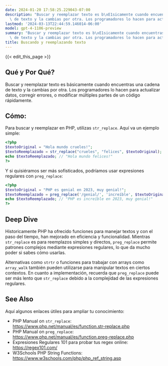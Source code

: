 ```yaml
---
date: 2024-01-20 17:58:25.229043-07:00
description: "Buscar y reemplazar texto es b\xE1sicamente cuando encuentras una cadena\
  \ de texto y la cambias por otra. Los programadores lo hacen para actualizar datos,\u2026"
lastmod: '2024-03-13T22:44:59.146014-06:00'
model: gpt-4-1106-preview
summary: "Buscar y reemplazar texto es b\xE1sicamente cuando encuentras una cadena\
  \ de texto y la cambias por otra. Los programadores lo hacen para actualizar datos,\u2026"
title: Buscando y reemplazando texto
---
```


{{< edit_this_page >}}

## Qué y Por Qué?

Buscar y reemplazar texto es básicamente cuando encuentras una cadena de texto y la cambias por otra. Los programadores lo hacen para actualizar datos, corregir errores, o modificar múltiples partes de un código rápidamente.

## Cómo:

Para buscar y reemplazar en PHP, utilizas `str_replace`. Aquí va un ejemplo simple:

```PHP
<?php
$textoOriginal = "Hola mundo crueles!";
$textoReemplazado = str_replace("crueles", "felices", $textoOriginal);
echo $textoReemplazado; // "Hola mundo felices!"
?>
```

Y si quisiéramos ser más sofisticados, podríamos usar expresiones regulares con `preg_replace`:

```PHP
<?php
$textoOriginal = "PHP es genial en 2023, muy genial!";
$textoReemplazado = preg_replace('/genial/', 'increíble', $textoOriginal, 1); // limite de reemplazo a 1
echo $textoReemplazado; // "PHP es increíble en 2023, muy genial!"
?>
```

## Deep Dive

Historicamente PHP ha ofrecido funciones para manejar textos y con el paso del tiempo, han mejorado en eficiencia y funcionalidad. Mientras `str_replace` es para reemplazos simples y directos, `preg_replace` permite patrones complejos mediante expresiones regulares, lo que da mucho poder si sabes cómo usarlas.

Alternativas como `strtr` o funciones para trabajar con arrays como `array_walk` también pueden utilizarse para manipular textos en ciertos contextos. En cuanto a implementación, recuerda que `preg_replace` puede ser más lento que `str_replace` debido a la complejidad de las expresiones regulares.

## See Also

Aquí algunos enlaces útiles para ampliar tu conocimiento:

- PHP Manual on `str_replace`: https://www.php.net/manual/es/function.str-replace.php
- PHP Manual on `preg_replace`: https://www.php.net/manual/es/function.preg-replace.php
- Expresiones Regulares 101 para probar tus regex online: https://regex101.com/
- W3Schools PHP String Functions: https://www.w3schools.com/php/php_ref_string.asp
